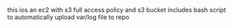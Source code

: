 this ios an ec2 with s3 full access policy and s3 bucket
includes bash script to automatically upload var/log file to repo